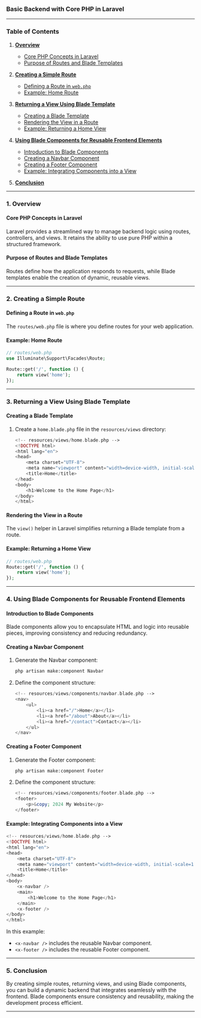 ### **Basic Backend with Core PHP in Laravel**

---

### **Table of Contents**

1. [**Overview**](#1-overview)  
   - [Core PHP Concepts in Laravel](#core-php-concepts-in-laravel)  
   - [Purpose of Routes and Blade Templates](#purpose-of-routes-and-blade-templates)  

2. [**Creating a Simple Route**](#2-creating-a-simple-route)  
   - [Defining a Route in `web.php`](#defining-a-route-in-webphp)  
   - [Example: Home Route](#example-home-route)  

3. [**Returning a View Using Blade Template**](#3-returning-a-view-using-blade-template)  
   - [Creating a Blade Template](#creating-a-blade-template)  
   - [Rendering the View in a Route](#rendering-the-view-in-a-route)  
   - [Example: Returning a Home View](#example-returning-a-home-view)  

4. [**Using Blade Components for Reusable Frontend Elements**](#4-using-blade-components-for-reusable-frontend-elements)  
   - [Introduction to Blade Components](#introduction-to-blade-components)  
   - [Creating a Navbar Component](#creating-a-navbar-component)  
   - [Creating a Footer Component](#creating-a-footer-component)  
   - [Example: Integrating Components into a View](#example-integrating-components-into-a-view)  

5. [**Conclusion**](#5-conclusion)

---

### **1. Overview**

#### **Core PHP Concepts in Laravel**
Laravel provides a streamlined way to manage backend logic using routes, controllers, and views. It retains the ability to use pure PHP within a structured framework.

#### **Purpose of Routes and Blade Templates**
Routes define how the application responds to requests, while Blade templates enable the creation of dynamic, reusable views.

---

### **2. Creating a Simple Route**

#### **Defining a Route in `web.php`**
The `routes/web.php` file is where you define routes for your web application.

#### **Example: Home Route**
```php
// routes/web.php
use Illuminate\Support\Facades\Route;

Route::get('/', function () {
    return view('home');
});
```

---

### **3. Returning a View Using Blade Template**

#### **Creating a Blade Template**
1. Create a `home.blade.php` file in the `resources/views` directory:
   ```php
   <!-- resources/views/home.blade.php -->
   <!DOCTYPE html>
   <html lang="en">
   <head>
       <meta charset="UTF-8">
       <meta name="viewport" content="width=device-width, initial-scale=1.0">
       <title>Home</title>
   </head>
   <body>
       <h1>Welcome to the Home Page</h1>
   </body>
   </html>
   ```

#### **Rendering the View in a Route**
The `view()` helper in Laravel simplifies returning a Blade template from a route.

#### **Example: Returning a Home View**
```php
// routes/web.php
Route::get('/', function () {
    return view('home');
});
```

---

### **4. Using Blade Components for Reusable Frontend Elements**

#### **Introduction to Blade Components**
Blade components allow you to encapsulate HTML and logic into reusable pieces, improving consistency and reducing redundancy.

#### **Creating a Navbar Component**
1. Generate the Navbar component:
   ```bash
   php artisan make:component Navbar
   ```
2. Define the component structure:
   ```php
   <!-- resources/views/components/navbar.blade.php -->
   <nav>
       <ul>
           <li><a href="/">Home</a></li>
           <li><a href="/about">About</a></li>
           <li><a href="/contact">Contact</a></li>
       </ul>
   </nav>
   ```

#### **Creating a Footer Component**
1. Generate the Footer component:
   ```bash
   php artisan make:component Footer
   ```
2. Define the component structure:
   ```php
   <!-- resources/views/components/footer.blade.php -->
   <footer>
       <p>&copy; 2024 My Website</p>
   </footer>
   ```

#### **Example: Integrating Components into a View**
```php
<!-- resources/views/home.blade.php -->
<!DOCTYPE html>
<html lang="en">
<head>
    <meta charset="UTF-8">
    <meta name="viewport" content="width=device-width, initial-scale=1.0">
    <title>Home</title>
</head>
<body>
    <x-navbar />
    <main>
        <h1>Welcome to the Home Page</h1>
    </main>
    <x-footer />
</body>
</html>
```

In this example:
- `<x-navbar />` includes the reusable Navbar component.
- `<x-footer />` includes the reusable Footer component.

---

### **5. Conclusion**

By creating simple routes, returning views, and using Blade components, you can build a dynamic backend that integrates seamlessly with the frontend. Blade components ensure consistency and reusability, making the development process efficient.

---
